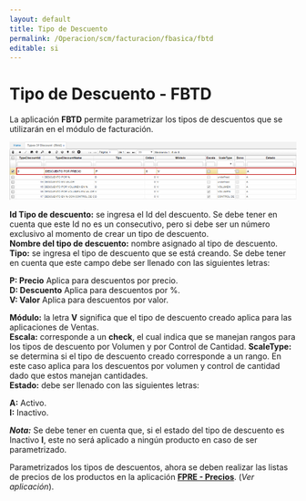 ```yaml
---
layout: default
title: Tipo de Descuento
permalink: /Operacion/scm/facturacion/fbasica/fbtd
editable: si
---
```


# Tipo de Descuento - FBTD

La aplicación **FBTD** permite parametrizar los tipos de descuentos que se utilizarán en el módulo de facturación.

![](fbtd1.png)

**Id Tipo de descuento:** se ingresa el Id del descuento. Se debe tener en cuenta que este Id no es un consecutivo, pero si debe ser un número exclusivo al momento de crear un tipo de descuento.  
**Nombre del tipo de descuento:** nombre asignado al tipo de descuento.  
**Tipo:** se ingresa el tipo de descuento que se está creando. Se debe tener en cuenta que este campo debe ser llenado con las siguientes letras:  

**P: Precio** Aplica para descuentos por precio.  
**D: Descuento** Aplica para descuentos por %.  
**V: Valor** Aplica para descuentos por valor.  

**Módulo:** la letra **V** significa que el tipo de descuento creado aplica para las aplicaciones de Ventas.  
**Escala:** corresponde a un **check**, el cual indica que se manejan rangos para los tipos de descuento por Volumen y por Control de Cantidad.
**ScaleType:** se determina si el tipo de descuento creado corresponde a un rango. En este caso aplica para los descuentos por volumen y control de cantidad dado que estos manejan cantidades.  
**Estado:** debe ser llenado con las siguientes letras:  

   **A:** Activo.  
   **I:** Inactivo.  


**_Nota:_** Se debe tener en cuenta que, si el estado del tipo de descuento es Inactivo **I**, este no será aplicado a ningún producto en caso de ser parametrizado.  

Parametrizados los tipos de descuentos, ahora se deben realizar las listas de precios de los productos en la aplicación [**FPRE - Precios**](http://docs.oasiscom.com/Operacion/scm/facturacion/fprecio/fpre). (_Ver aplicación_).  
